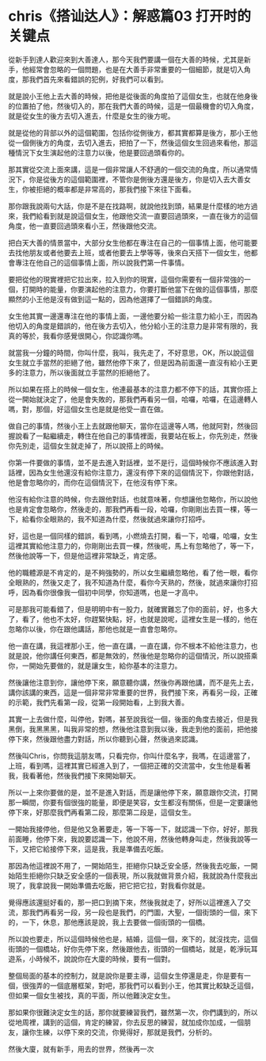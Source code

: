 # chris《搭讪达人》：解惑篇03 打开时的关键点

從新手到達人歡迎來到大善達人，那今天我們要講一個在大善的時候，尤其是新手，他經常會忽略的一個問題，也是在大善手非常重要的一個細節，就是切入角度，那我們首先來看錯誤的犯例，好我們可以看到。

就是說小王他上去大善的時候，把他是從後面的角度拍了這個女生，也就在他身後的位置拍了他，然後切入的，那在我們大善的時候，這是一個最機會的切入角度，就是從女生的後方去切入進去，什麼是女生的後方呢。

就是從他的背部以外的這個範圍，包括你從側後方，都其實都算是後方，那小王他從一個側後方的角度，去切入進去，把拍了一下，然後這個女生回過來看他，那這種情況下女生演起他的注意力以後，他是要回過頭看你的。

那其實從交流上面來講，這是一個非常讓人不舒適的一個交流的角度，所以通常情況下，你是從後方的這個範圍裡，不管你是側後方還是後方，你是切入去大善女生，你被拒絕的概率都是非常高的，那我們接下來往下面看。

那你跟我說兩句大話，你是不是在找路啊，就說他找到頭，結果是什麼樣的地方過來，我們給看到就是說這個女生，他跟他交流一直要回過頭來，一直在後方的這個角度，他一直要回過頭來看小王，然後跟他交流。

把白天大善的情景當中，大部分女生他都在專注在自己的一個事情上面，他可能要去找他朋友或者他要去上班，或者他要去上學等等，後來白天搭下一個女生，他都會專注在他自己的這個事情上面，所以說我們第一件事情。

要把從他的現實裡把它拉出來，拉入到你的現實，這個你需要有一個非常強的一個，打開時的能量，你要演起他的注意力，你要打斷他當下在做的這個事情，那麼顯然的小王他是沒有做到這一點的，因為他選擇了一個錯誤的角度。

女生他其實一邊還專注在他的事情上面，一邊他要分給一些注意力給小王，而因為他切入的角度是錯誤的，他在後方去切入，他分給小王的注意力是非常有限的，我真的等於，我看你感覺很開心，你認識你嗎。

就當我一分鐘的時間，你叫什麼，我叫，我先走了，不好意思，OK，所以說這個女生就立手當然的拒絕了他，雖然他停下來了，但是因為前面還一直沒有給小王更多的注意力，所以後面就立手當然的拒絕他了。

所以如果在搭上的時候一個女生，他連最基本的注意力都不停下的話，其實你搭上從一開始就決定了，他是會失敗的，那我們再看另一個，哈囉，哈囉，在這邊轉人嗎，對，那個，好這個女生也是就是他受一直在做。

做自己的事情，然後小王上去就跟他聊天，當你在這邊等人嗎，他就阿對，然後回握說看了一點繼續走，轉住在他自己的事情裡面，我要站在板上，你先別走，然後你先別走，這個女生就走掉了，所以說搭上的時候。

你第一件要做的事情，並不是去進入對話裡，並不是行，這個時候你不應該進入對話裡，因為女生他還沒有給你注意力，還沒有停下來的這個情況下，你跟他對話，他是會忽略你的，而你在這個情況下，在他沒有停下來。

他沒有給你注意的時候，你去跟他對話，也就意味著，你想讓他忽略你，所以說他也是肯定會忽略你，然後走的，那我們再看一段，哈囉，你剛剛出去買一棵，等一下，給看你全眼熟的，我不知道為什麼，然後就過來讓你打招呼。

好，這也是一個同樣的錯誤，看到嗎，小燃燒去打開，看一下，哈囉，哈囉，女生這裡其實給他注意力的，你剛剛出去買一棵，然後呢，馬上有忽略他了，等一下，然後他說等一下，但是他這裡非常缺乏，肯定感。

他的職體源是不肯定的，是不夠強勢的，所以女生繼續忽略他，看了他一眼，看你全眼熟的，然後又走了，我不知道為什麼，看你今天熟的，然後，就過來讓你打招呼，因為看你很像我一個初中同學，你知道嗎，也是一才高中。

可是那我可能看錯了，但是明明中有一股力，就確實難忘了你的面前，好，也多大了，看了，他也不太好，你趕緊快點，好，也就是說呢，這裡女生是一樣的，他在忽略你以後，你在跟他講話，那他也就是一直會忽略你。

他一直在講，我這裡那小王，他一直在講，一直在講，你不根本不給他注意力，也就是說，他你講任何東西，都是無效的，然後他是忽略你的這個情況，所以說搭乘你，一開始先要做的，就是讓女生，給你基本的注意力。

然後讓他注意到你，讓他停下來，願意聽你講，然後你再跟他講，而不是先上去，講你該講的東西，這是一個非常非常重要的世界，我們接下來，再看另一段，正確的示範，我們先看第一段，從第一段開始看，上到我大善。

其實一上去做什麼，叫停他，對嗎，甚至說我從一個，後面的角度去接近，但是我黑倒，我黑黑黑，叫我非常的想，然後他注意到我以後，我走到他的面前，把他接停下來，然後跟他盡力對話，所以你聽到心聲，然後過來認識。

然後叫Chris，你問我這朋友嗎，只看完你，你叫什麼名字，我嗎，在這邊當了，上班，看到嗎，這裡其實已經進入到了，一個把正確的交流當中，女生他是看著我，我看著他，然後我們接下來開始聊天。

所以一上來你要做的是，並不是進入對話，而是讓他停下來，願意跟你交流，打開那一瞬間，你要有個很強的能量，即便是笑容，女生都沒有關係，但是一定要讓他停下來，好那麼我們再看第二段，那麼第二段是，這個女生。

一開始我接停他，但是他又急著要走，等一下等一下，就認識一下你，好好，那我前面睡，他停下來，我說要認識一下，他說不用，然後他轉身叫走，然後我說等一下，又把它給接停下來，這是我，我是準備去吃飯。

那因為他這裡說不用了，一開始陌生，拒絕你只缺乏安全感，然後我去吃飯，一開始陌生拒絕你只缺乏安全感的一個表現，所以我就做背景介紹，我就說為什麼我出現了，我拿說我一開始準備去吃飯，把它把它拉，對我看你就是。

覺得應該還挺好看的，那一把口到摘下來，然後我就走了，好所以這裡進入了交流，那我們再看另一段，另一段也是我們，的門圖，大聖，一個街頭的一個，來下的，一下，休息，那他應該是說，我上去要做一個街頭的一個橋。

所以說也要走，所以這個時候他也是，結婚，這個一個，來下的，就沒找完，這個街頭的一個橋站，好你先停下來，然後跟他去，街頭的一個橋站，就是，乾淨玩耳遊系，小時候不，說說你在大廈的時候，要有一個對。

整個局面的基本的控制力，就是說你是要主導，這個女生停還是走，你是要有一個，很強弄的一個底層框架，對吧，那我們可以看到小王，他其實比較缺乏這個，但如果一個女生被找，真的平面，所以他難決定女生。

那如果你很難決定女生的話，那你就要練習我們，雖然第一次，你們講到的，所以從地周裡，講到的這個，肯定的練習，你去反思的練習，就加成你加成，一個朋友，讓你生練，以停下來的交流，你覺得好，那就是我們，分析的。

然後大廈，就有新手，用去的世界，然後再一次